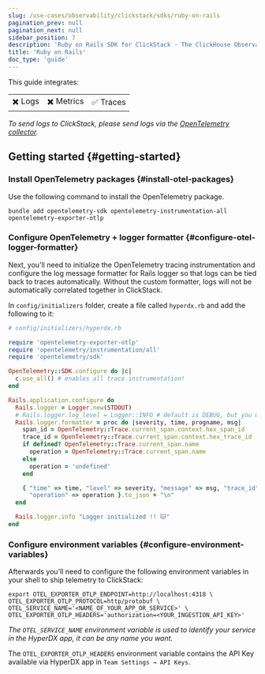 ```yaml
---
slug: /use-cases/observability/clickstack/sdks/ruby-on-rails
pagination_prev: null
pagination_next: null
sidebar_position: 7
description: 'Ruby on Rails SDK for ClickStack - The ClickHouse Observability Stack'
title: 'Ruby on Rails'
doc_type: 'guide'
---
```


This guide integrates:

<table>
  <tbody>
    <tr>
      <td className="pe-2">✖️ Logs</td>
      <td className="pe-2">✖️ ️️Metrics</td>
      <td className="pe-2">✅ Traces</td>
    </tr>
  </tbody>
</table>

_To send logs to ClickStack, please send logs via the [OpenTelemetry collector](/use-cases/observability/clickstack/ingesting-data/otel-collector)._

## Getting started {#getting-started}

### Install OpenTelemetry packages {#install-otel-packages}

Use the following command to install the OpenTelemetry package.

```shell
bundle add opentelemetry-sdk opentelemetry-instrumentation-all opentelemetry-exporter-otlp
```

### Configure OpenTelemetry + logger formatter {#configure-otel-logger-formatter}

Next, you'll need to initialize the OpenTelemetry tracing instrumentation
and configure the log message formatter for Rails logger so that logs can be
tied back to traces automatically. Without the custom formatter, logs will not
be automatically correlated together in ClickStack.

In `config/initializers` folder, create a file called `hyperdx.rb` and add the
following to it:

```ruby
# config/initializers/hyperdx.rb

require 'opentelemetry-exporter-otlp'
require 'opentelemetry/instrumentation/all'
require 'opentelemetry/sdk'

OpenTelemetry::SDK.configure do |c|
  c.use_all() # enables all trace instrumentation!
end

Rails.application.configure do
  Rails.logger = Logger.new(STDOUT)
  # Rails.logger.log_level = Logger::INFO # default is DEBUG, but you might want INFO or above in production
  Rails.logger.formatter = proc do |severity, time, progname, msg|
    span_id = OpenTelemetry::Trace.current_span.context.hex_span_id
    trace_id = OpenTelemetry::Trace.current_span.context.hex_trace_id
    if defined? OpenTelemetry::Trace.current_span.name
      operation = OpenTelemetry::Trace.current_span.name
    else
      operation = 'undefined'
    end

    { "time" => time, "level" => severity, "message" => msg, "trace_id" => trace_id, "span_id" => span_id,
      "operation" => operation }.to_json + "\n"
  end

  Rails.logger.info "Logger initialized !! 🐱"
end
```

### Configure environment variables {#configure-environment-variables}

Afterwards you'll need to configure the following environment variables in your shell to ship telemetry to ClickStack:

```shell
export OTEL_EXPORTER_OTLP_ENDPOINT=http://localhost:4318 \
OTEL_EXPORTER_OTLP_PROTOCOL=http/protobuf \
OTEL_SERVICE_NAME='<NAME_OF_YOUR_APP_OR_SERVICE>' \
OTEL_EXPORTER_OTLP_HEADERS='authorization=<YOUR_INGESTION_API_KEY>'
```

_The `OTEL_SERVICE_NAME` environment variable is used to identify your service
in the HyperDX app, it can be any name you want._

The `OTEL_EXPORTER_OTLP_HEADERS` environment variable contains the API Key available via HyperDX app in `Team Settings → API Keys`.
